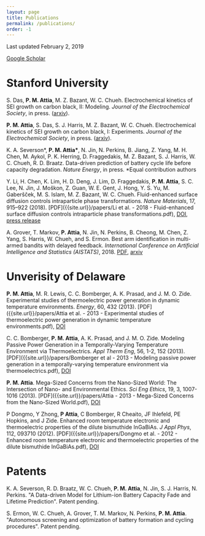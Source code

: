 ```yaml
---
layout: page
title: Publications
permalink: /publications/
order: -1
---
```

Last updated February 2, 2019

[Google Scholar](https://scholar.google.com/citations?user=GyD43R4AAAAJ&hl=en&oi=ao)

# Stanford University

S. Das, **P. M. Attia**, M. Z. Bazant, W. C. Chueh.
Electrochemical kinetics of SEI growth on carbon black, II: Modeling.
*Journal of the Electrochemical Society*, in press. ([arxiv](https://arxiv.org/abs/1901.01326)).

**P. M. Attia**, S. Das, S. J. Harris, M. Z. Bazant, W. C. Chueh.
Electrochemical kinetics of SEI growth on carbon black, I: Experiments.
*Journal of the Electrochemical Society*, in press. ([arxiv](https://arxiv.org/abs/1901.01190)).

K. A. Severson\*, **P. M. Attia\***, N. Jin, N. Perkins, B. Jiang,
Z. Yang, M. H. Chen, M. Aykol, P. K. Herring, D. Fraggedakis,
M. Z. Bazant, S. J. Harris, W. C. Chueh, R. D. Braatz.
Data-driven prediction of battery cycle life before capacity degradation.
*Nature Energy*, in press. *Equal contribution authors

Y. Li, H. Chen, K. Lim, H. D. Deng, J. Lim, D. Fraggedakis, **P. M. Attia**,
S. C. Lee, N. Jin, J. Moškon, Z. Guan, W. E. Gent, J. Hong, Y. S. Yu,
M. Gaberšček, M. S. Islam, M. Z. Bazant, W. C. Chueh.
Fluid-enhanced surface diffusion controls intraparticle phase transformations.
*Nature Materials*, 17, 915–922 (2018).
[PDF]({{site.url}}/papers/Li et al. - 2018 - Fluid-enhanced surface diffusion controls intraparticle phase transformations.pdf),
[DOI](https://dx.doi.org/10.1038/s41563-018-0168-4),
[press release](https://www6.slac.stanford.edu/news/2018-09-17-x-rays-uncover-hidden-property-leads-failure-lithium-ion-battery-material.aspx)

A. Grover, T. Markov, **P. Attia**, N. Jin, N. Perkins,
B. Cheong, M. Chen, Z. Yang, S. Harris, W. Chueh, and S. Ermon.
Best arm identification in multi-armed bandits with delayed feedback.
*International Conference on Artificial Intelligence and Statistics (AISTATS)*, 2018.
[PDF]({{site.url}}/papers/1803.10937.pdf), [arxiv](https://arxiv.org/abs/1803.10937)

# Unverisity of Delaware

**P. M. Attia**, M. R. Lewis, C. C. Bomberger, A. K. Prasad, and J. M. O. Zide.
 Experimental studies of thermoelectric power generation in dynamic temperature environments.
 *Energy*, 60, 432 (2013).
 [PDF]({{site.url}}/papers/Attia et al. - 2013 - Experimental studies of thermoelectric power generation in dynamic temperature environments.pdf),
 [DOI](https://dx.doi.org/10.1016/j.energy.2013.08.046)

C. C. Bomberger, **P. M. Attia**, A. K. Prasad, and J. M. O. Zide.
Modeling Passive Power Generation in a Temporally-Varying Temperature Environment via Thermoelectrics.
*Appl Therm Eng*, 56, 1-2, 152 (2013).
[PDF]({{site.url}}/papers/Bomberger et al - 2013 - Modeling passive power generation in a temporally-varying temperature environment via thermoelectrics.pdf),
[DOI](https://dx.doi.org/10.1016/j.applthermaleng.2013.02.039)

**P. M. Attia**.
Mega-Sized Concerns from the Nano-Sized World: The Intersection of Nano- and Environmental Ethics.
*Sci Eng Ethics*, 19, 3, 1007-1016 (2013).
[PDF]({{site.url}}/papers/Attia - 2013 - Mega-Sized Concerns from the Nano-Sized World.pdf),
[DOI](https://dx.doi.org/10.1007/s11948-012-9422-3)

P Dongmo, Y Zhong, **P Attia**, C Bomberger, R Cheaito, JF Ihlefeld, PE Hopkins, and J Zide.
Enhanced room temperature electronic and thermoelectric properties of the dilute bismuthide InGaBiAs.
*J Appl Phys*, 112, 093710 (2012).
[PDF]({{site.url}}/papers/Dongmo et al. - 2012 - Enhanced room temperature electronic and thermoelectric properties of the dilute bismuthide InGaBiAs.pdf),
[DOI](https://dx.doi.org/10.1063/1.4761996)

# Patents

K. A. Severson, R. D. Braatz, W. C. Chueh, **P. M. Attia**, N. Jin,
S. J. Harris, N. Perkins.
"A Data-driven Model for Lithium-ion Battery Capacity Fade and Lifetime Prediction".
Patent pending.

S. Ermon, W. C. Chueh, A. Grover, T. M. Markov, N. Perkins, **P. M. Attia**.
"Autonomous screening and optimization of battery formation and cycling procedures".
Patent pending.
